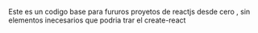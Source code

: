 Este es un codigo base para fururos proyetos de reactjs desde cero , sin elementos inecesarios que podria trar el create-react